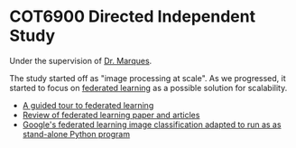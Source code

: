 # COT6900 Directed Independent Study

Under the supervision of [Dr. Marques](https://www.ogemarques.com/).

The study started off as "image processing at scale". As we progressed, it
started to focus on [federated learning](https://federated.withgoogle.com/) as
a possible solution for scalability.

* [A guided tour to federated learning](federated-learning-a-guided-tour.md)
* [Review of federated learning paper and articles](federated-learning-papers-and-articles-review.md)
* [Google's federated learning image classification adapted to run as as stand-alone Python program](tff)

